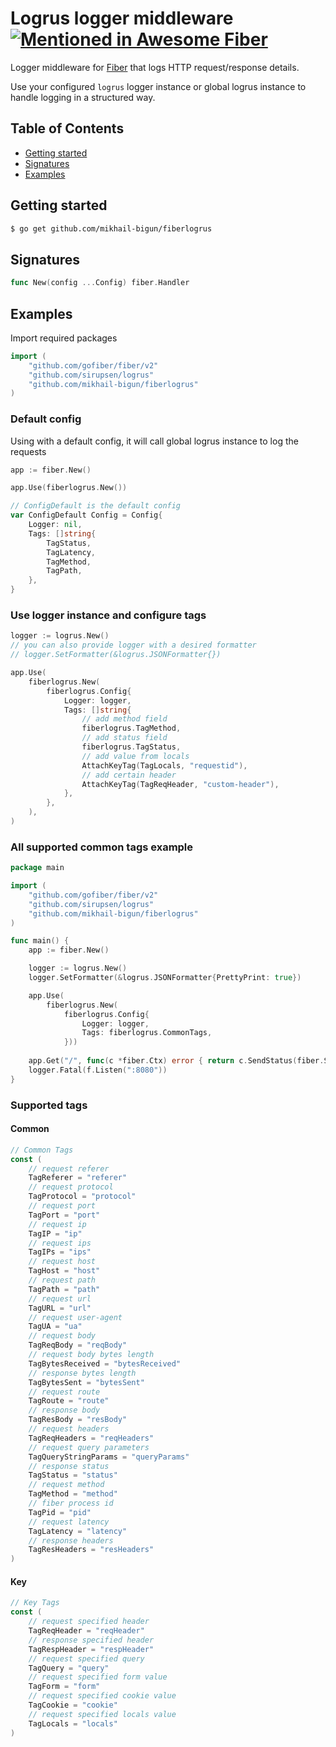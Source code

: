 # Logrus logger middleware [![Mentioned in Awesome Fiber](https://awesome.re/mentioned-badge-flat.svg)](https://github.com/gofiber/awesome-fiber)
Logger middleware for [Fiber](https://github.com/gofiber/fiber) that logs HTTP request/response details.


Use your configured `logrus` logger instance or global logrus instance to handle logging in a structured way.

## Table of Contents
- [Getting started](#getting-started)
- [Signatures](#signatures)
- [Examples](#examples)

## Getting started
```bash
$ go get github.com/mikhail-bigun/fiberlogrus
```
## Signatures
```go
func New(config ...Config) fiber.Handler
```
## Examples
Import required packages
```go
import (
	"github.com/gofiber/fiber/v2"
	"github.com/sirupsen/logrus"
	"github.com/mikhail-bigun/fiberlogrus"
)
```
### Default config
Using with a default config, it will call global logrus instance to log the requests
```go
app := fiber.New()

app.Use(fiberlogrus.New())
```
```go
// ConfigDefault is the default config
var ConfigDefault Config = Config{
	Logger: nil,
	Tags: []string{
		TagStatus,
		TagLatency,
		TagMethod,
		TagPath,
	},
}
```
### Use logger instance and configure tags
```go
logger := logrus.New()
// you can also provide logger with a desired formatter
// logger.SetFormatter(&logrus.JSONFormatter{})

app.Use(
	fiberlogrus.New(
		fiberlogrus.Config{
			Logger: logger,
			Tags: []string{
				// add method field
				fiberlogrus.TagMethod,
				// add status field
				fiberlogrus.TagStatus,
				// add value from locals
				AttachKeyTag(TagLocals, "requestid"),
				// add certain header
				AttachKeyTag(TagReqHeader, "custom-header"),
			},
		},
	),
)
```
### All supported common tags example
```go
package main

import (
	"github.com/gofiber/fiber/v2"
	"github.com/sirupsen/logrus"
	"github.com/mikhail-bigun/fiberlogrus"
)

func main() {
	app := fiber.New()

	logger := logrus.New()
	logger.SetFormatter(&logrus.JSONFormatter{PrettyPrint: true})

	app.Use(
		fiberlogrus.New(
			fiberlogrus.Config{
				Logger: logger,
				Tags: fiberlogrus.CommonTags,
			}))
	
	app.Get("/", func(c *fiber.Ctx) error { return c.SendStatus(fiber.StatusOK) })
	logger.Fatal(f.Listen(":8080"))
}
```

### Supported tags
#### Common
```go
// Common Tags
const (
	// request referer
	TagReferer = "referer"
	// request protocol
	TagProtocol = "protocol"
	// request port
	TagPort = "port"
	// request ip
	TagIP = "ip"
	// request ips
	TagIPs = "ips"
	// request host
	TagHost = "host"
	// request path
	TagPath = "path"
	// request url
	TagURL = "url"
	// request user-agent
	TagUA = "ua"
	// request body
	TagReqBody = "reqBody"
	// request body bytes length
	TagBytesReceived = "bytesReceived"
	// response bytes length
	TagBytesSent = "bytesSent"
	// request route
	TagRoute = "route"
	// response body
	TagResBody = "resBody"
	// request headers
	TagReqHeaders = "reqHeaders"
	// request query parameters
	TagQueryStringParams = "queryParams"
	// response status
	TagStatus = "status"
	// request method
	TagMethod = "method"
	// fiber process id
	TagPid = "pid"
	// request latency
	TagLatency = "latency"
	// response headers
	TagResHeaders = "resHeaders"
)
```
#### Key
```go
// Key Tags
const (
	// request specified header
	TagReqHeader = "reqHeader"
	// response specified header
	TagRespHeader = "respHeader"
	// request specified query
	TagQuery = "query"
	// request specified form value
	TagForm = "form"
	// request specified cookie value
	TagCookie = "cookie"
	// request specified locals value
	TagLocals = "locals"
)
```